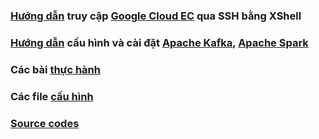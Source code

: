 ### [Hướng dẫn](https://github.com/anhtp4495/spark-lab/blob/main/h%C6%B0%E1%BB%9Bng-d%E1%BA%ABn) truy cập [Google Cloud EC](https://github.com/anhtp4495/spark-lab/blob/main/h%C6%B0%E1%BB%9Bng-d%E1%BA%ABn/H%C6%B0%E1%BB%9Bng%20d%E1%BA%ABn%20s%E1%BB%AD%20d%E1%BB%A5ng%20SSH%20t%E1%BB%9Bi%20Server.md) qua SSH bằng XShell
### [Hướng dẫn](https://github.com/anhtp4495/spark-lab/blob/main/h%C6%B0%E1%BB%9Bng-d%E1%BA%ABn) cấu hình và cài đặt [Apache Kafka](https://github.com/anhtp4495/spark-lab/blob/main/h%C6%B0%E1%BB%9Bng-d%E1%BA%ABn/H%C6%B0%E1%BB%9Bng%20d%E1%BA%ABn%20c%C3%A0i%20%C4%91%E1%BA%B7t%20Apache%20Kafka.md), [Apache Spark](https://github.com/anhtp4495/spark-lab/blob/main/h%C6%B0%E1%BB%9Bng-d%E1%BA%ABn/H%C6%B0%E1%BB%9Bng%20d%E1%BA%ABn%20c%C3%A0i%20%C4%91%E1%BA%B7t%20Apache%20Spark.md)
### Các bài [thực hành](https://github.com/anhtp4495/spark-lab/tree/main/labs)
### Các file [cấu hình](https://github.com/anhtp4495/spark-lab/tree/main/conf)
### [Source codes](https://github.com/anhtp4495/spark-lab/tree/main/src)
